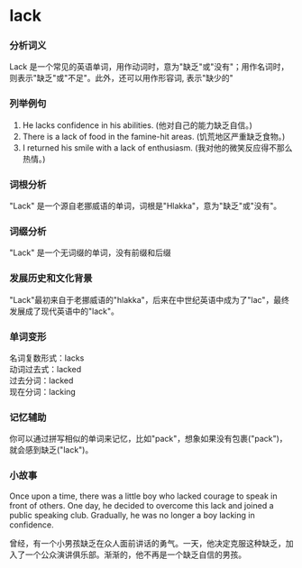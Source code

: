 # lack

### 分析词义

  

Lack 是一个常见的英语单词，用作动词时，意为"缺乏"或"没有"；用作名词时，则表示"缺乏"或"不足"。此外，还可以用作形容词, 表示"缺少的"

  

### 列举例句

  

1.  He lacks confidence in his abilities. (他对自己的能力缺乏自信。)
2.  There is a lack of food in the famine-hit areas. (饥荒地区严重缺乏食物。)
3.  I returned his smile with a lack of enthusiasm. (我对他的微笑反应得不那么热情。)

  

### 词根分析

  

"Lack" 是一个源自老挪威语的单词，词根是"Hlakka"，意为"缺乏"或"没有"。

  

### 词缀分析

  

"Lack" 是一个无词缀的单词，没有前缀和后缀

  

### 发展历史和文化背景

  

"Lack"最初来自于老挪威语的"hlakka"，后来在中世纪英语中成为了"lac"，最终发展成了现代英语中的"lack"。

  

### 单词变形

  

名词复数形式：lacks  
动词过去式：lacked  
过去分词：lacked  
现在分词：lacking

  

### 记忆辅助

  

你可以通过拼写相似的单词来记忆，比如"pack"，想象如果没有包裹("pack")，就会感到缺乏("lack")。

  

### 小故事

  

Once upon a time, there was a little boy who lacked courage to speak in front of others. One day, he decided to overcome this lack and joined a public speaking club. Gradually, he was no longer a boy lacking in confidence.

  

曾经，有一个小男孩缺乏在众人面前讲话的勇气。一天，他决定克服这种缺乏，加入了一个公众演讲俱乐部。渐渐的，他不再是一个缺乏自信的男孩。
